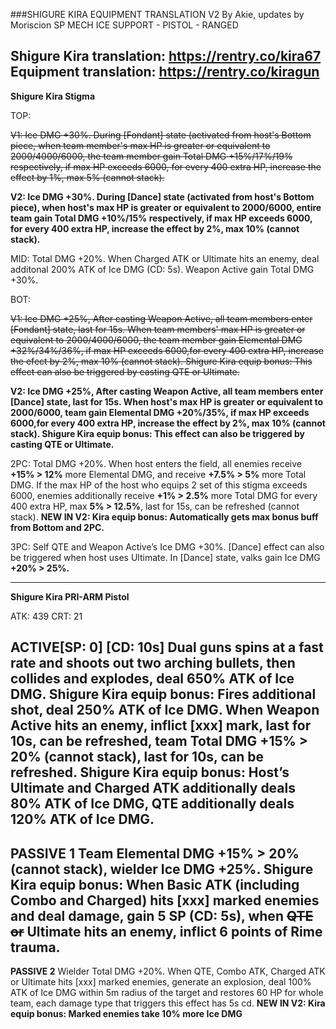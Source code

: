 ###SHIGURE KIRA EQUIPMENT TRANSLATION V2
By Akie, updates by Moriscion
SP MECH ICE SUPPORT - PISTOL - RANGED

Shigure Kira translation: https://rentry.co/kira67
Equipment translation: https://rentry.co/kiragun
---
**Shigure Kira Stigma**

TOP: 

~~V1: Ice DMG +30%. During [Fondant] state (activated from host's Bottom piece, when team member's max HP is greater or equivalent to 2000/4000/6000, the team member gain Total DMG +15%/17%/19% respectively, if max HP exceeds 6000, for every 400 extra HP, increase the effect by 1%, max 5% (cannot stack).~~

**V2: Ice DMG +30%. During [Dance] state (activated from host's Bottom piece), when host's max HP is greater or equivalent to 2000/6000, entire team gain Total DMG +10%/15% respectively, if max HP exceeds 6000, for every 400 extra HP, increase the effect by 2%, max 10% (cannot stack).**

MID: 
Total DMG +20%. When Charged ATK or Ultimate hits an enemy, deal additonal 200% ATK of Ice DMG (CD: 5s). Weapon Active gain Total DMG +30%.

BOT: 

~~V1: Ice DMG +25%, After casting Weapon Active, all team members enter [Fondant] state, last for 15s. When team members' max HP is greater or equivalent to 2000/4000/6000, the team member gain Elemental DMG +32%/34%/36%, if max HP exceeds 6000,for every 400 extra HP, increase the efect by 2%, max 10% (cannot stack).
Shigure Kira equip bonus: This effect can also be triggered by casting QTE or Ultimate.~~

**V2: Ice DMG +25%, After casting Weapon Active, all team members enter [Dance] state, last for 15s. When host's max HP is greater or equivalent to 2000/6000, team gain Elemental DMG +20%/35%, if max HP exceeds 6000,for every 400 extra HP, increase the effect by 2%, max 10% (cannot stack).
Shigure Kira equip bonus: This effect can also be triggered by casting QTE or Ultimate.**

2PC: 
Total DMG +20%. When host enters the field, all enemies receive **+15% > 12%** more Elemental DMG, and receive **+7.5% > 5%** more Total DMG. If the max HP of the host who equips 2 set of this stigma exceeds 6000, enemies additionally receive **+1% > 2.5%** more Total DMG for every 400 extra HP, max **5% > 12.5%**, last for 15s, can be refreshed (cannot stack).
**NEW IN V2: Kira equip bonus: Automatically gets max bonus buff from Bottom and 2PC.**

3PC: 
Self QTE and Weapon Active’s Ice DMG +30%. [Dance] effect can also be triggered when host uses Ultimate. In [Dance] state, valks gain Ice DMG **+20% > 25%.**

---

**Shigure Kira PRI-ARM Pistol**

ATK: 439 CRT: 21

**ACTIVE[SP: 0] [CD: 10s]**
Dual guns spins at a fast rate and shoots out two arching bullets, then collides and explodes, deal 650% ATK of Ice DMG. 
Shigure Kira equip bonus: Fires additional shot, deal 250% ATK of Ice DMG. When Weapon Active hits an enemy, inflict [xxx] mark, last for 10s, can be refreshed, team Total DMG **+15% > 20%** (cannot stack), last for 10s, can be refreshed. 
Shigure Kira equip bonus: Host’s Ultimate and Charged ATK additionally deals 80% ATK of Ice DMG, QTE additionally deals 120% ATK of Ice DMG. 
---
**PASSIVE 1**
Team Elemental DMG **+15% > 20%** (cannot stack), wielder Ice DMG +25%.
Shigure Kira equip bonus: When Basic ATK (including Combo and Charged) hits [xxx] marked enemies and deal damage, gain 5 SP (CD: 5s), when **~~QTE or~~** Ultimate hits an enemy,  inflict 6 points of Rime trauma. 
---
**PASSIVE 2**
Wielder Total DMG +20%. When QTE, Combo ATK, Charged ATK or Ultimate hits [xxx] marked enemies, generate an explosion, deal 100% ATK of Ice DMG within 5m radius of the target and restores 60 HP for whole team, each damage type that triggers this effect has 5s cd.
**NEW IN V2: Kira equip bonus: Marked enemies take 10% more Ice DMG**